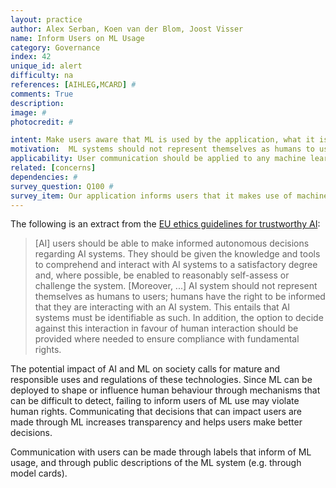 ```yaml
---
layout: practice
author: Alex Serban, Koen van der Blom, Joost Visser
name: Inform Users on ML Usage
category: Governance
index: 42
unique_id: alert
difficulty: na
references: [AIHLEG,MCARD] #
comments: True
description:
image: #
photocredit: #

intent: Make users aware that ML is used by the application, what it is used for, and what its limitations are. This allows users to understand better how to use or not use the application. #
motivation:  ML systems should not represent themselves as humans to users. Humans have the right to know that they are interacting with an ML system. #
applicability: User communication should be applied to any machine learning application. #
related: [concerns]
dependencies: #
survey_question: Q100 #
survey_item: Our application informs users that it makes use of machine learning and describes its intended use and limitations.
---
```


The following is an extract from the <a href="https://ec.europa.eu/digital-single-market/en/news/ethics-guidelines-trustworthy-ai">EU ethics guidelines for trustworthy AI</a>:

> [AI] users should be able to make informed autonomous decisions regarding AI systems. They should be given the knowledge and tools to comprehend and interact with AI systems to a satisfactory degree and, where possible, be enabled to reasonably self-assess or challenge the system.
> [Moreover, ...] AI system should not  represent  themselves  as  humans  to  users; humans have  the  right  to  be informed  that they  are  interacting  with  an  AI  system.  This  entails  that AI  systems must be identifiable  as  such.  In addition,  the  option  to  decide  against  this  interaction  in  favour  of  human  interaction  should  be  provided where needed  to  ensure  compliance  with  fundamental  rights.

The potential impact of AI and ML on society calls for mature and responsible uses and regulations of these technologies.
Since ML can be deployed to shape or influence human behaviour through mechanisms that can be difficult to detect, failing to inform users of ML use may violate human rights.
Communicating that decisions that can impact users are made through ML increases transparency and helps users make better decisions.

Communication with users can be made through labels that inform of ML usage, and through public descriptions of the ML system (e.g. through model cards).
